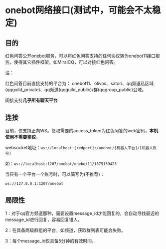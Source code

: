 # onebot网络接口(测试中，可能会不太稳定)

## 目的

红色问答公开onebot服务，可以将红色问答支持的任何协议转为onebot11接口服务，使得其它插件框架，如MiraiCQ，可以对接红色问答。

注：

红色问答目前直接支持的平台为：
onebot11、olivos、satori、qq频道私区域(qqguild_private)、qq频道(qqguild_public)/群(qqgroup_public)公域。

间接支持**几乎所有聊天平台**

## 连接

目前，仅支持正向WS。签权需要的access_token为红色问答的web密码，**本机使用不需要鉴权**。

websocket地址：`ws://localhost:[redport]:/onebot/[机器人平台]/[机器人账号]`

如：`ws://localhost:1207/onebot/onebot11/1875159423`

当只有一个平台一个账号时，可以简写为(不推荐)：

`ws://127.0.0.1:1207/onebot`

## 局限性

1：对于qq官方频道那种，需要设置message_id才能回复的，会自动寻找最近的message_id进行回复，容易回复错人。

2：在具备两级群组的平台，如频道，获取群列表可能会失败。

3：每个message_id仅具备5分钟的有效时间。
